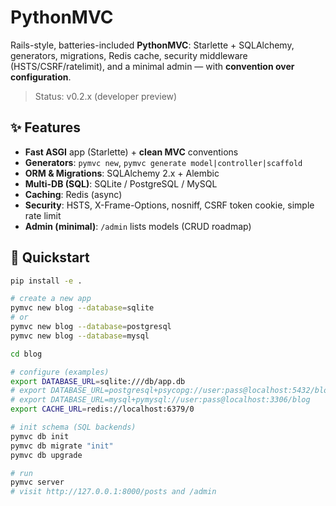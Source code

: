 # PythonMVC

Rails-style, batteries-included **PythonMVC**: Starlette + SQLAlchemy, generators, migrations, Redis cache, security middleware (HSTS/CSRF/ratelimit), and a minimal admin — with **convention over configuration**.

> Status: v0.2.x (developer preview)

## ✨ Features
- **Fast ASGI** app (Starlette) + **clean MVC** conventions
- **Generators**: `pymvc new`, `pymvc generate model|controller|scaffold`
- **ORM & Migrations**: SQLAlchemy 2.x + Alembic
- **Multi-DB (SQL)**: SQLite / PostgreSQL / MySQL
- **Caching**: Redis (async)
- **Security**: HSTS, X-Frame-Options, nosniff, CSRF token cookie, simple rate limit
- **Admin (minimal)**: `/admin` lists models (CRUD roadmap)

## 🚀 Quickstart
```bash
pip install -e .

# create a new app
pymvc new blog --database=sqlite
# or
pymvc new blog --database=postgresql
pymvc new blog --database=mysql

cd blog

# configure (examples)
export DATABASE_URL=sqlite:///db/app.db
# export DATABASE_URL=postgresql+psycopg://user:pass@localhost:5432/blog
# export DATABASE_URL=mysql+pymysql://user:pass@localhost:3306/blog
export CACHE_URL=redis://localhost:6379/0

# init schema (SQL backends)
pymvc db init
pymvc db migrate "init"
pymvc db upgrade

# run
pymvc server
# visit http://127.0.0.1:8000/posts and /admin
